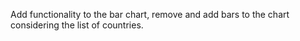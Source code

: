 Add functionality to the bar chart, remove and add bars to the chart considering the list of countries.
